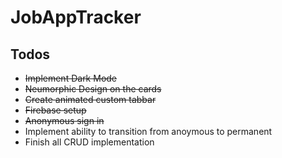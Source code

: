 # JobAppTracker

## Todos
* <strike>Implement Dark Mode</strike>
* <strike>Neumorphic Design on the cards</strike>
* <strike>Create animated custom tabbar</strike>
* <strike>Firebase setup</strike>
* <strike>Anonymous sign in</strike>
* Implement ability to transition from anoymous to permanent
* Finish all CRUD implementation

